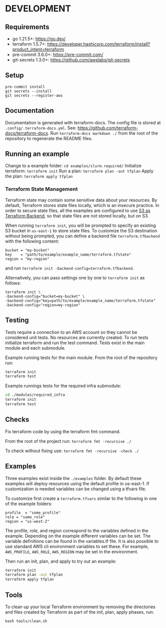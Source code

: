 # DEVELOPMENT

## Requirements
* go 1.21.5+: https://go.dev/
* terraform 1.5.7+: https://developer.hashicorp.com/terraform/install?product_intent=terraform
* pre-commit 3.6.0+: https://pre-commit.com/
* git-secrets 1.3.0+: https://github.com/awslabs/git-secrets


## Setup
```
pre-commit install
git secrets --install
git secrets --register-aws
```
## Documentation
 Documentation is generated with terraform-docs. The config file is stored at
 `.config/.terraform-docs.yml`. See: https://github.com/terraform-docs/terraform-docs.
 Run `terraform-docs markdown ./` from the root of the repository to regenerate the README
 files.

## Running an example
Change to a example folder: `cd examples/slurm.required/`
Initialize terraform: `terraform init`
Run a plan: `terraform plan -out tfplan`
Apply the plan: `terraform apply tfplan`

### Terraform State Management
Terraform state may contain some sensitive data about your resources.
By default, Terraform stores state files locally, which is an insecure practice.
In order to secure state files, all the examples are configured to use [S3 as Terraform Backend](https://developer.hashicorp.com/terraform/language/settings/backends/s3),
so that state files are not stored locally, but on S3.

When running `terraform init`, you will be prompted to specify an existing S3 bucket in `us-east-1` to store state files.
To customize the S3 destination without being prompted, you can define a backend file `terraform.tfbackend`
with the following content:

```
bucket = "my-bucket"
key    = "path/to/example/example_name/terraform.tfstate"
region = "my-region"
```

and run `terraform init -backend-config=terraform.tfbackend`.

Alternatively, you can pass settings one by one to `terraform init` as follows:

```
terraform init \
-backend-config="bucket=my-bucket" \
-backend-config="key=path/to/example/example_name/terraform.tfstate"
-backend-config="region=my-region"
```

## Testing
Tests require a connection to an AWS account so they cannot be considered unit tests. No resources are currently created. To run tests initialize terraform and run the test command. Tests exist in the main module and each submodule.

Example running tests for the main module. From the root of the repository run:

```bash
terraform init
terraform test
```

Example runnings tests for the required infra submodule:

```bash
cd ./modules/required_infra
terraform init
terraform test
```

## Checks

Fix terraform code by using the terraform fmt command.

From the root of the project run: `terraform fmt -recursive ./`

To check without fixing use: `terraform fmt -recursive -check ./`

## Examples
Three examples exist inside the `./examples` folder. By default these examples will deploy resources using the default profile in us-east-1. If customization is needed variables can be changed using a tfvars file.

To customize first create a `terraform.tfvars` similar to the following in one of the example folders:

```hcl
profile  = "some_profile"
role = "some_role"
region = "us-west-2"
```

The profile, role, and region correspond to the variables defined in the example. Depending on the example different variables can be set. The variable definitions can be found in the variables.tf file. It is also possible to use standard AWS cli environment variables to set these. For example, `AWS_PROFILE`, `AWS_ROLE`, `AWS_REGION` may be set in the environment.

Then run an init, plan, and apply to try out an example:

```bash
terraform init
terraform plan -out tfplan
terraform apply tfplan
```

## Tools

To clean up your local Terraform environment by removing the directories and files
created by Terraform as part of the init, plan, apply phases, run:

```
bash tools/clean.sh
```

